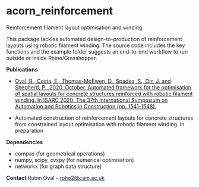 # acorn_reinforcement

Reinforcement filament layout optimisation and winding.

This package tackles automated design-to-production of reinforcement layouts using robotic filament winding.
The source code includes the key functions and the example folder suggests an end-to-end workflow to run outside or inside Rhino/Grasshopper.

**Publications**

* [Oval, R., Costa, E., Thomas-McEwen, D., Spadea, S., Orr, J. and Shepherd, P., 2020, October. Automated framework for the optimisation of spatial layouts for concrete structures reinforced with robotic filament winding. In ISARC 2020: The 37th International Symposium on Automation and Robotics in Construction (pp. 1541-1548).](http://automated.construction/publications-blog/2020/10/28/isarc-2020-37th-international-symposium-for-automation-and-robotics-in-construction)

* Automated construction of reinforcement layouts for concrete structures from constrained layout optimisation with robotic filament winding. In preparation

**Dependencies**

* compas (for geometrical operations)
* numpy, scipy, cvxpy (for numerical optimisation)
* networkx (for graph data structure)

**Contact**
Robin Oval - rpho2@cam.ac.uk
